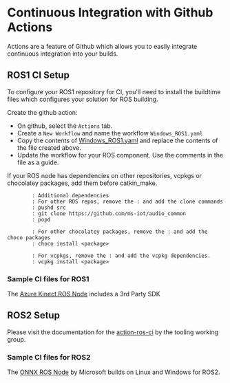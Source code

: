 # Continuous Integration with Github Actions

Actions are a feature of Github which allows you to easily integrate continuous integration into your builds.

## ROS1 CI Setup

To configure your ROS1 repository for CI, you'll need to install the buildtime files which configures your solution for ROS building. 

Create the github action:

* On github, select the `Actions` tab.
* Create a `New Workflow` and name the workflow `Windows_ROS1.yaml`
* Copy the contents of [Windows_ROS1.yaml](ros1_workflow.md) and replace the contents of the file created above.
* Update the workflow for your ROS component. Use the comments in the file as a guide.

If your ROS node has dependencies on other repositories, vcpkgs or chocolatey packages, add them before catkin_make.

``` batch
        : Additional dependencies
        : For other ROS repos, remove the : and add the clone commands
        : pushd src
        : git clone https://github.com/ms-iot/audio_common
        : popd

        : For other chocolatey packages, remove the : and add the choco packages
        : choco install <package>

        : For vcpkgs, remove the : and add the vcpkg dependencies.
        : vcpkg install <package>
```

### Sample CI files for ROS1

The [Azure Kinect ROS Node](https://github.com/microsoft/Azure_Kinect_ROS_Driver/blob/melodic/.github/workflows/main.yml) includes a 3rd Party SDK

## ROS2 Setup

Please visit the documentation for the [action-ros-ci](https://github.com/ros-tooling/action-ros-ci) by the tooling working group.

### Sample CI files for ROS2

The [ONNX ROS Node](https://github.com/ms-iot/ros_msft_onnx/.github/workflows/ci.yml) by Microsoft builds on Linux and Windows for ROS2.
